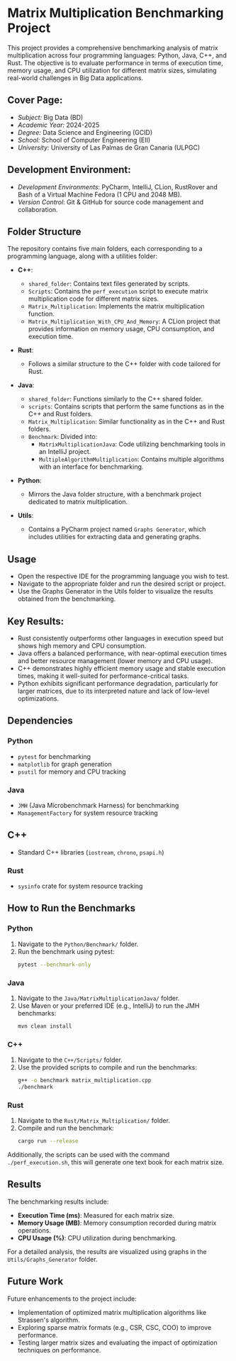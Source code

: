 # Matrix Multiplication Benchmarking Project

This project provides a comprehensive benchmarking analysis of matrix multiplication across four programming languages: Python, Java, C++, and Rust. The objective is to evaluate performance in terms of execution time, memory usage, and CPU utilization for different matrix sizes, simulating real-world challenges in Big Data applications.

## Cover Page:

- *Subject:* Big Data (BD)
- *Academic Year:* 2024-2025
- *Degree:* Data Science and Engineering (GCID)
- *School:* School of Computer Engineering (EII)
- *University:* University of Las Palmas de Gran Canaria (ULPGC)


## Development Environment:

- *Development Environments*: PyCharm, IntelliJ, CLion, RustRover and Bash of a Virtual Machine Fedora (1 CPU and 2048 MB).
- *Version Control*: Git & GitHub for source code management and collaboration.

 ## Folder Structure

The repository contains five main folders, each corresponding to a programming language, along with a utilities folder:

- **C++**:
  - `shared_folder`: Contains text files generated by scripts.
  - `Scripts`: Contains the `perf_execution` script to execute matrix multiplication code for different matrix sizes.
  - `Matrix_Multiplication`: Implements the matrix multiplication function.
  - `Matrix_Multiplication_With_CPU_And_Memory`: A CLion project that provides information on memory usage, CPU consumption, and execution time.

- **Rust**:
  - Follows a similar structure to the C++ folder with code tailored for Rust.

- **Java**:
  - `shared_folder`: Functions similarly to the C++ shared folder.
  - `scripts`: Contains scripts that perform the same functions as in the C++ and Rust folders.
  - `Matrix_Multiplication`: Similar functionality as in the C++ and Rust folders.
  - `Benchmark`: Divided into:
    - `MatrixMultiplicationJava`: Code utilizing benchmarking tools in an IntelliJ project.
    - `MultipleAlgorithmMultiplication`: Contains multiple algorithms with an interface for benchmarking.

- **Python**:
  - Mirrors the Java folder structure, with a benchmark project dedicated to matrix multiplication.

- **Utils**:
  - Contains a PyCharm project named `Graphs Generator`, which includes utilities for extracting data and generating graphs.

## Usage
- Open the respective IDE for the programming language you wish to test.
- Navigate to the appropriate folder and run the desired script or project.
- Use the Graphs Generator in the Utils folder to visualize the results obtained from the benchmarking.

## Key Results:

- Rust consistently outperforms other languages in execution speed but shows high memory and CPU consumption.
- Java offers a balanced performance, with near-optimal execution times and better resource management (lower memory and CPU usage).
- C++ demonstrates highly efficient memory usage and stable execution times, making it well-suited for performance-critical tasks.
- Python exhibits significant performance degradation, particularly for larger matrices, due to its interpreted nature and lack of low-level optimizations.

## Dependencies

### Python 
* `pytest` for benchmarking
*  `matplotlib` for graph generation
*  `psutil` for memory and CPU tracking
### Java 
* `JMH` (Java Microbenchmark Harness) for benchmarking
*  `ManagementFactory` for system resource tracking
 ## C++ 
 * Standard C++ libraries (`iostream`, `chrono`, `psapi.h`)
### Rust 
* `sysinfo` crate for system resource tracking

## How to Run the Benchmarks

### Python
1. Navigate to the `Python/Benchmark/` folder.
2. Run the benchmark using pytest:
    ```bash
    pytest --benchmark-only
    ```

### Java
1. Navigate to the `Java/MatrixMultiplicationJava/` folder.
2. Use Maven or your preferred IDE (e.g., IntelliJ) to run the JMH benchmarks:
    ```bash
    mvn clean install
    ```

### C++
1. Navigate to the `C++/Scripts/` folder.
2. Use the provided scripts to compile and run the benchmarks:
    ```bash
    g++ -o benchmark matrix_multiplication.cpp
    ./benchmark
    ```

### Rust
1. Navigate to the `Rust/Matrix_Multiplication/` folder.
2. Compile and run the benchmark:
    ```bash
    cargo run --release
    ```
Additionally, the scripts can be used with the command `./perf_execution.sh`, this will generate one text book for each matrix size.

## Results

The benchmarking results include:
- **Execution Time (ms)**: Measured for each matrix size.
- **Memory Usage (MB)**: Memory consumption recorded during matrix operations.
- **CPU Usage (%)**: CPU utilization during benchmarking.

For a detailed analysis, the results are visualized using graphs in the `Utils/Graphs_Generator` folder.

## Future Work

Future enhancements to the project include:
- Implementation of optimized matrix multiplication algorithms like Strassen's algorithm.
- Exploring sparse matrix formats (e.g., CSR, CSC, COO) to improve performance.
- Testing larger matrix sizes and evaluating the impact of optimization techniques on performance.
